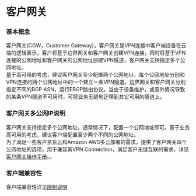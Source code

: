 # 客户网关

### 基本概念

客户网关(CGW，Customer Gateway)，客户网关是VPN连接中客户端设备在云端的逻辑表示，客户将基于边界网关和客户网关创建VPN连接，同时将基于VPN连接的公网地址和客户网关的公网地址创建VPN隧道，客户网关支持指定多个公网地址。 </br>
基于高可用的考虑，建议客户网关至少配置两个公网地址，每个公网地址分别和VPN连接的两个公网地址中的一个建立一条VPN隧道，边界网关和客户网关分别指定不同的BGP ASN，运行EBGP路由协议。当由于设备维护，或意外情况导致的某条VPN隧道不可用时，可将业务无缝地迁移到其它可用的隧道上。



### 客户网关多公网IP说明

客户网关支持指定多个公网地址，通常情况下，配置一个公网地址即可。基于业务高可用的考虑，建议客户端配置至少两个不同的公网地址。</br>
为了满足一些客户京东云和Amazon AWS多云部署的需求，提供了客户网关四个公网地址的选项，用于兼容其VPN Connection，满足客户无缝互联的需求，详见[客户网关操作手册](../../Operation-Guide/Customer-Gateway-Management/Customer-Gateway.md)。。

### 客户端兼容性
客户端兼容性详见[限制说明](../Restrictions.md)
